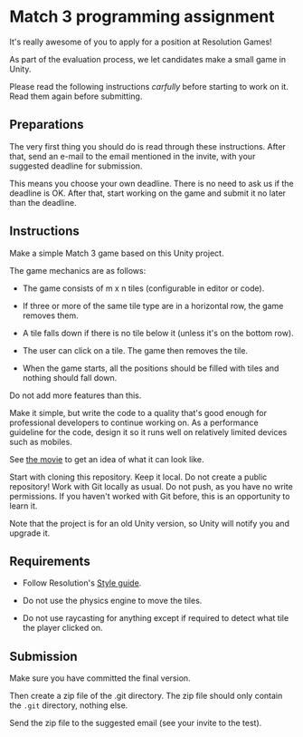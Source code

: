 # Match 3 programming assignment

It's really awesome of you to apply for a position at Resolution Games!

As part of the evaluation process, we let candidates make a small game in Unity.

Please read the following instructions *carfully* before starting to work on it.
Read them again before submitting.

## Preparations

The very first thing you should do is read through these instructions.
After that, send an e-mail to the email mentioned in the invite, with your suggested deadline for submission.

This means you choose your own deadline. There is no need to ask us if the deadline is OK.
After that, start working on the game and submit it no later than the deadline.

## Instructions

Make a simple Match 3 game based on this Unity project.

The game mechanics are as follows:

  * The game consists of m x n tiles (configurable in editor or code).

  * If three or more of the same tile type are in a horizontal row, the game removes them.

  * A tile falls down if there is no tile below it (unless it's on the bottom row).

  * The user can click on a tile. The game then removes the tile.

  * When the game starts, all the positions should be filled with tiles and nothing should fall down.

Do not add more features than this.

Make it simple, but write the code to a quality that's good enough for professional developers to continue working on.
As a performance guideline for the code, design it so it runs well on relatively limited devices such as mobiles.

See [the movie](https://drive.google.com/file/d/0Bwkg9csM9h-BWVhsOWxWM0JMUFU/view?usp=sharing)
to get an idea of what it can look like.

Start with cloning this repository. Keep it local. Do not create a public repository!
Work with Git locally as usual. Do not push, as you have no write permissions.
If you haven't worked with Git before, this is an opportunity to learn it.

Note that the project is for an old Unity version, so Unity will notify you and upgrade it.

## Requirements

  * Follow Resolution's [Style guide](StyleGuide.pdf).

  * Do not use the physics engine to move the tiles.

  * Do not use raycasting for anything except if required to detect what tile the player clicked on.

## Submission

Make sure you have committed the final version.

Then create a zip file of the .git directory.
The zip file should only contain the `.git` directory, nothing else.

Send the zip file to the suggested email (see your invite to the test).
